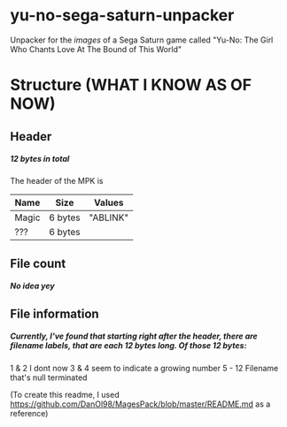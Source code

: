 # yu-no-sega-saturn-unpacker
Unpacker for the *images* of a Sega Saturn game called "Yu-No: The Girl Who Chants Love At The Bound of This World"

# Structure (WHAT I KNOW AS OF NOW)

## Header
##### 12 bytes in total
The header of the MPK is

Name | Size | Values |
--- | --- | --- 
Magic | 6 bytes | "ABLINK"
??? | 6 bytes |

## File count
##### No idea yey

## File information
##### Currently, I've found that starting right after the header, there are filename labels, that are each 12 bytes long. Of those 12 bytes:
1 & 2 I dont now
3 & 4 seem to indicate a growing number
5 - 12 Filename that's null terminated

(To create this readme, I used https://github.com/DanOl98/MagesPack/blob/master/README.md as a reference)
